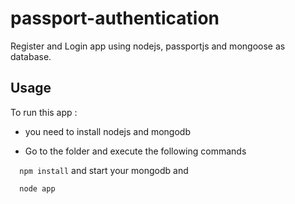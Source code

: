 # passport-authentication
Register and Login app using nodejs, passportjs and mongoose as database.

## Usage
To run this app :

* you need to install nodejs and mongodb

* Go to the folder and execute the following commands

`   npm install `
and start your mongodb and 

`   node app `
